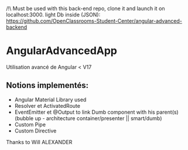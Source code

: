 /!\ Must be used with this back-end repo, clone it and launch it on localhost:3000. light Db inside (JSON):  
https://github.com/OpenClassrooms-Student-Center/angular-advanced-backend  


# AngularAdvancedApp
Utilisation avancé de Angular &lt; V17  

## Notions implementés:  

- Angular Material Library used
- Resolver et ActivatedRoute
- EventEmitter et @Output to link Dumb component with his parent(s) (bubble up - architecture container/presenter || smart/dumb)
- Custom Pipe
- Custom Directive


Thanks to Will ALEXANDER
